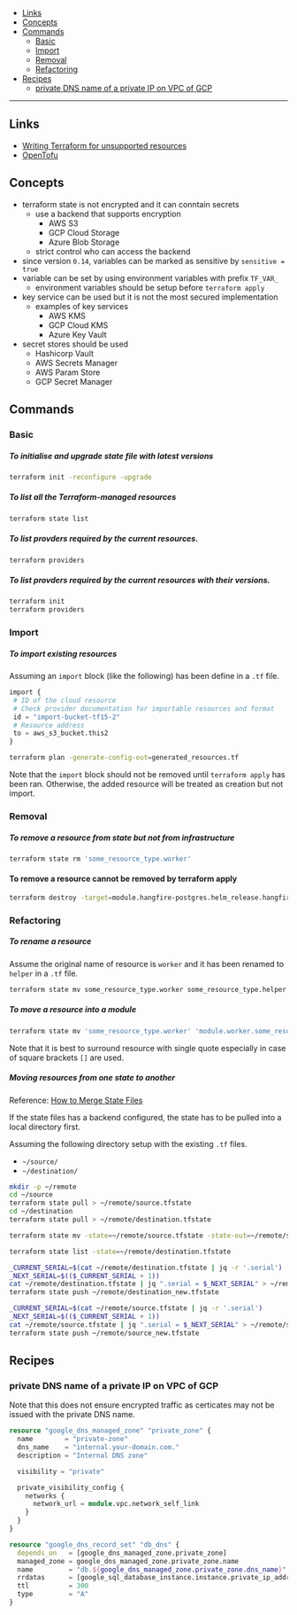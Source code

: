 - [Links](#links)
- [Concepts](#concepts)
- [Commands](#commands)
  * [Basic](#basic)
  * [Import](#import)
  * [Removal](#removal)
  * [Refactoring](#refactoring)
- [Recipes](#recipes)
  * [private DNS name of a private IP on VPC of GCP](#private-dns-name-of-a-private-ip-on-vpc-of-gcp)
____

## Links

- [Writing Terraform for unsupported
  resources](https://www.hashicorp.com/blog/writing-terraform-for-unsupported-resources)
- [OpenTofu](https://opentofu.org/)

## Concepts

- terraform state is not encrypted and it can conntain secrets
  * use a backend that supports encryption
    + AWS S3
    + GCP Cloud Storage
    + Azure Blob Storage
  * strict control who can access the backend
- since version `0.14`, variables can be marked as sensitive by `sensitive
  = true`
- variable can be set by using environment variables with prefix `TF_VAR_`
  * environment variables should be setup before `terraform apply`
- key service can be used but it is not the most secured implementation
  * examples of key services
    + AWS KMS
    + GCP Cloud KMS
    + Azure Key Vault
- secret stores should be used
  * Hashicorp Vault
  * AWS Secrets Manager
  * AWS Param Store
  * GCP Secret Manager

## Commands

### Basic

##### To initialise and upgrade state file with latest versions

```sh
terraform init -reconfigure -upgrade
```

##### To list all the Terraform-managed resources

```sh
terraform state list
```

##### To list provders required by the current resources.

```sh
terraform providers
```

##### To list provders required by the current resources with their versions.

```sh
terraform init
terraform providers
```

### Import

##### To import existing resources

Assuming an `import` block (like the following) has been define in a `.tf` file.

```terraform
import {
 # ID of the cloud resource
 # Check provider documentation for importable resources and format
 id = "import-bucket-tf15-2"
 # Resource address
 to = aws_s3_bucket.this2
}
```

```sh
terraform plan -generate-config-out=generated_resources.tf
```

Note that the `import` block should not be removed until `terraform apply` has
been ran. Otherwise, the added resource will be treated as creation but not
import.

### Removal

##### To remove a resource from state but not from infrastructure

```sh
terraform state rm 'some_resource_type.worker'
```

#### To remove a resource cannot be removed by terraform apply

```sh
terraform destroy -target=module.hangfire-postgres.helm_release.hangfire-postgres
```

### Refactoring

##### To rename a resource

Assume the original name of resource is `worker` and it has been renamed to
`helper` in a `.tf` file.

```sh
terraform state mv some_resource_type.worker some_resource_type.helper
```

##### To move a resource into a module

```sh
terraform state mv 'some_resource_type.worker' 'module.worker.some_resource_type.main'
```

Note that it is best to surround resource with single quote especially in case
of square brackets `[]` are used.

##### Moving resources from one state to another

Reference: [How to Merge State
Files](https://support.hashicorp.com/hc/en-us/articles/4418624552339-How-to-Merge-State-Files)

If the state files has a backend configured, the state has to be pulled into
a local directory first.

Assuming the following directory setup with the existing `.tf` files.

- `~/source/`
- `~/destination/`

```sh
mkdir -p ~/remote
cd ~/source
terraform state pull > ~/remote/source.tfstate
cd ~/destination
terraform state pull > ~/remote/destination.tfstate

terraform state mv -state=~/remote/source.tfstate -state-out=~/remote/source.tfstate some_resource_type.some_name some_resource_type.some_new_name

terraform state list -state=~/remote/destination.tfstate

_CURRENT_SERIAL=$(cat ~/remote/destination.tfstate | jq -r '.serial')
_NEXT_SERIAL=$(($_CURRENT_SERIAL + 1))
cat ~/remote/destination.tfstate | jq ".serial = $_NEXT_SERIAL" > ~/remote/destination_new.tfstate
terraform state push ~/remote/destination_new.tfstate

_CURRENT_SERIAL=$(cat ~/remote/source.tfstate | jq -r '.serial')
_NEXT_SERIAL=$(($_CURRENT_SERIAL + 1))
cat ~/remote/source.tfstate | jq ".serial = $_NEXT_SERIAL" > ~/remote/source_new.tfstate
terraform state push ~/remote/source_new.tfstate
```

## Recipes

### private DNS name of a private IP on VPC of GCP

Note that this does not ensure encrypted traffic as certicates may not be issued
with the private DNS name.

```terraform
resource "google_dns_managed_zone" "private_zone" {
  name        = "private-zone"
  dns_name    = "internal.your-domain.com."
  description = "Internal DNS zone"

  visibility = "private"

  private_visibility_config {
    networks {
      network_url = module.vpc.network_self_link
    }
  }
}

resource "google_dns_record_set" "db_dns" {
  depends_on   = [google_dns_managed_zone.private_zone]
  managed_zone = google_dns_managed_zone.private_zone.name
  name         = "db.${google_dns_managed_zone.private_zone.dns_name}"
  rrdatas      = [google_sql_database_instance.instance.private_ip_address]
  ttl          = 300
  type         = "A"
}
```
